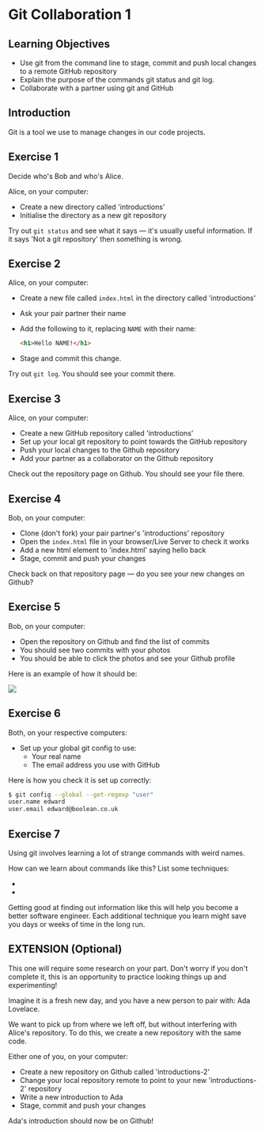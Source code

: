 Git Collaboration 1
===================

## Learning Objectives

* Use git from the command line to stage, commit and push local changes to a remote GitHub repository
* Explain the purpose of the commands git status and git log.
* Collaborate with a partner using git and GitHub

## Introduction

Git is a tool we use to manage changes in our code projects.

## Exercise 1

Decide who's Bob and who's Alice.

Alice, on your computer:

* Create a new directory called 'introductions'
* Initialise the directory as a new git repository

Try out `git status` and see what it says — it's usually useful information. If it says 'Not a git repository' then something is wrong.

## Exercise 2

Alice, on your computer:

* Create a new file called `index.html` in the directory called 'introductions'
* Ask your pair partner their name
* Add the following to it, replacing `NAME` with their name:

  ```html
  <h1>Hello NAME!</h1>
  ```

* Stage and commit this change.

Try out `git log`. You should see your commit there.

## Exercise 3

Alice, on your computer:

* Create a new GitHub repository called 'introductions'
* Set up your local git repository to point towards the GitHub repository
* Push your local changes to the Github repository
* Add your partner as a collaborator on the Github repository

Check out the repository page on Github. You should see your file there.

## Exercise 4

Bob, on your computer:

* Clone (don't fork) your pair partner's 'introductions' repository
* Open the `index.html` file in your browser/Live Server to check it works
* Add a new html element to 'index.html' saying hello back
* Stage, commit and push your changes

Check back on that repository page — do you see your new changes on Github?

## Exercise 5

Bob, on your computer:

* Open the repository on Github and find the list of commits
* You should see two commits with your photos
* You should be able to click the photos and see your Github profile

Here is an example of how it should be:

![](./images/commit.png)


## Exercise 6

Both, on your respective computers:

* Set up your global git config to use:
  * Your real name
  * The email address you use with GitHub

Here is how you check it is set up correctly:

```bash
$ git config --global --get-regexp "user"
user.name edward
user.email edward@boolean.co.uk
```

## Exercise 7

Using git involves learning a lot of strange commands with weird names.

How can we learn about commands like this? List some techniques:

*
*

Getting good at finding out information like this will help you become a better software engineer. Each additional technique you learn might save you days or weeks of time in the long run.

## EXTENSION (Optional)
This one will require some research on your part. Don't worry if you don't complete it, this is an opportunity to practice looking things up and experimenting!

Imagine it is a fresh new day, and you have a new person to pair with: Ada Lovelace.

We want to pick up from where we left off, but without interfering with Alice's repository. To do this, we create a new repository with the same code.

Either one of you, on your computer:

* Create a new repository on Github called 'introductions-2'
* Change your local repository remote to point to your new 'introductions-2' repository
* Write a new introduction to Ada
* Stage, commit and push your changes

Ada's introduction should now be on Github!
